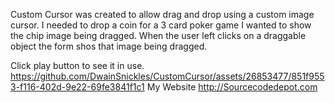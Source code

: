 Custom Cursor was created to allow drag and drop using a custom image cursor. I needed to drop a coin for a 3 card poker game I wanted to show the chip image being dragged. When the user left clicks on a draggable object the form shos that image being dragged.

Click play button to see it in use.
https://github.com/DwainSnickles/CustomCursor/assets/26853477/851f9553-f116-402d-9e22-69fe3841f1c1
My Website http://Sourcecodedepot.com
